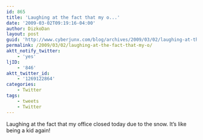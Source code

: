 ```yaml
---
id: 865
title: 'Laughing at the fact that my o...'
date: '2009-03-02T09:19:16-04:00'
author: DizkoDan
layout: post
guid: 'http://www.cyberjunx.com/blog/archives/2009/03/02/laughing-at-the-fact-that-my-o/'
permalink: /2009/03/02/laughing-at-the-fact-that-my-o/
aktt_notify_twitter:
    - 'yes'
ljID:
    - '846'
aktt_twitter_id:
    - '1269122864'
categories:
    - Twitter
tags:
    - tweets
    - Twitter
---
```


Laughing at the fact that my office closed today due to the snow. It’s like being a kid again!